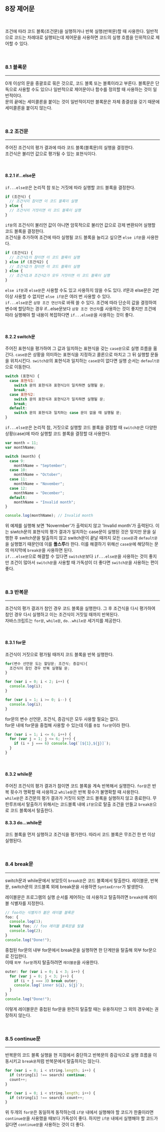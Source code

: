 ## 8장 제어문

<br>

조건에 따라 코드 블록(조건문)을 실행하거나 반복 실행(반복문)할 때 사용한다. 일반적으로 코드는 차례대로 실행되는데 제어문을 사용하면 코드의 실행 흐름을 인위적으로 제어할 수 있다.

<br>

### 8.1 블록문

---

0개 이상의 문을 중괄호로 묶은 것으로, 코드 블록 또는 블록이라고 부른다. 블록문은 단독으로 사용할 수도 있으나 일반적으로 제어문이나 함수를 정의할 때 사용하는 것이 일반적이다.<br>
문의 끝에는 세미콜론을 붙이는 것이 일반적이지만 블록문은 자체 종결성을 갖기 때문에 세미콜론을 붙이지 않는다.

<br>

### 8.2 조건문

---

주어진 조건식의 평가 결과에 따라 코드 블록(블록문)의 실행을 결정한다.<br>
조건식은 불리언 값으로 평가될 수 있는 표현식이다.

<br>

#### 8.2.1 if...else문

`if...else문`은 논리적 참 또는 거짓에 따라 실행할 코드 블록을 결정한다.

```js
if (조건식) {
  // 조건식이 참이면 이 코드 블록이 실행
} else {
  // 조건식이 거짓이면 이 코드 블록이 실행
}
```

`if문`의 조건식이 불리언 값이 아니면 암묵적으로 불리언 값으로 강제 변환되어 실행할 코드 블록을 결정한다.<br>
조건식을 추가하여 조건에 따라 실행될 코드 블록을 늘리고 싶으면 `else if문`을 사용한다.

```js
if (조건식1) {
  // 조건식1이 참이면 이 코드 블록이 실행
} else if (조건식2) {
  // 조건식2가 참이면 이 코드 블록이 실행
} else {
  // 조건식1과 조건식2가 모두 거짓이면 이 코드 블록이 실행
}
```

`else if문`과 `else문`은 사용할 수도 있고 사용하지 않을 수도 있다. if문과 else문은 2번 이상 사용할 수 없지만 `else if문`은 여러 번 사용할 수 있다.<br>
`if...else문`은 `삼항 조건 연산자`로 바꿔 쓸 수 있다. 조건에 따라 단순히 값을 결정하여 변수에 할당하는 경우 if...else문보다 `삼항 조건 연산자`를 사용하는 것이 좋지만 조건에 따라 실행해야 할 내용이 복잡하다면 `if...else문`을 사용하는 것이 좋다.

<br>

#### 8.2.2 switch문

주어진 표현식을 평가하여 그 값과 일치하는 표현식을 갖는 `case문`으로 실행 흐름을 옮긴다.
`case문`은 상황을 의미하는 표현식을 지정하고 콜론으로 마치고 그 뒤 실행할 문들을 위치시킨다. `switch문`의 표현식과 일치하는 `case문`이 없다면 실행 순서는 `default문`으로 이동한다.

```js
switch (표현식) {
  case 표현식1:
    switch 문의 표현식과 표현식1이 일치하면 실행될 문;
    break;
  case 표현식2:
    switch 문의 표현식과 표현식2가 일치하면 실행될 문;
    break;
  default:
    switch 문의 표현식과 일치하는 case 문이 없을 때 실행될 문;
}
```

`if...else문`은 논리적 참, 거짓으로 실행할 코드 블록을 결정할 때 `switch문`은 다양한 상황(case)에 따라 실행할 코드 블록을 결정할 대 사용한다.

```js
var month = 11;
var monthName;

switch (month) {
  case 9:
    monthName = "September";
  case 10:
    monthName = "October";
  case 11:
    monthName = "November";
  case 12:
    monthName = "December";
  default:
    monthName = "Invalid month";
}

console.log(monthName); // Invalid month
```

위 예제를 실행해 보면 'Novermber'가 출력되지 않고 'Invalid month'가 출력된다. 이는 siwtch문의 표현식의 평가 결과가 일치하는 case문이 실행된 것은 맞지만 문을 실행한 후 switch문을 탈출하지 않고 switch문이 끝날 때까지 모든 `case문`과 `default문`을 실행했기 때문인데 이를 **폴스루**라 한다. 이를 해결하기 위해선 `case문`에 해당하는 문의 마지막에 `break문`을 사용하면 된다. <br>
`if...else문`으로 해결할 수 있다면 `switch문`보다 `if...else문`을 사용하는 것이 좋지만 조건이 많아서 `switch문`을 사용할 때 가독성이 더 좋다면 `switch문`을 사용하는 편이 좋다.

<br>

### 8.3 반복문

---

조건식의 평가 결과가 참인 경우 코드 블록을 실행한다. 그 후 조건식을 다시 평가하여 참인 경우 다시 실행하고 이는 조건식이 거짓일 때까지 반복된다.<br>
자바스크립트는 `for문`, `while문`, `do..while문` 세가지를 제공한다.

<br>

#### 8.3.1 for문

조건식이 거짓으로 평가될 때까지 코드 블록을 반복 실행한다.

```js
for(변수 선언문 도는 할당문; 조건식; 증감식){
  조건식이 참인 경우 반복 실행될 문;
}
```

```js
for (var i = 0; i < 2; i++) {
  console.log(i);
}
```

```js
for (var i = 1; i >= 0; i--) {
  console.log(i);
}
```

for문의 변수 선언문, 조건식, 증감식은 모두 사용할 필요는 없다.<br>
for문 내에 for문을 중첩해 사용할 수 있는데 이를 `중첩 for문`이라 한다.

```js
for (var i = 1; i <= 6; i++) {
  for (var j = 1; j <= 6; j++) {
    if (i + j === 6) console.log(`[${1},${j}]`);
  }
}
```

<br>

#### 8.3.2 while문

주어진 조건식의 평가 결과가 참이면 코드 블록을 계속 반복해서 실행한다. `for문`은 반복 횟수가 명확할 때 사용하고 `while문`은 반복 횟수가 불명확할 때 사용한다.<br>
`while문`은 조건문의 평가 결과가 거짓이 되면 코드 블록을 실행하지 않고 종료한다.
무한루프에서 탈출하기 위해서는 코드블록 내에 `if문`으로 탈출 조건을 만들고 `break문`으로 코드 블록에서 탈출한다.

<bt>

#### 8.3.3 do...while문

코드 블록을 먼저 실행하고 조건식을 평가한다. 따라서 코드 블록은 무조건 한 번 이상 실행된다.

<br>

### 8.4 break문

---

switch문과 while문에서 보았듯이 `break문`은 코드 블록에서 탈출한다. 레이블문, 반복문, switch문의 코드블록 외에 break문을 사용하면 `SyntaxError`가 발생한다.

레이블문은 프로그램의 실행 순서를 제어하는 데 사용하고 탈출하려면 `break문`에 레이블 식별자를 지정한다.

```js
// foo라는 식별자가 붙은 레이블 블록문
foo: {
  console.log(1);
  break foo; // foo 레이블 블록문을 탈출
  console.log(2);
}
console.log("Done!");
```

중첩된 for문의 내부 for문에서 break문을 실행하면 한 단계만을 탈출해 외부 for문으로 진입한다.  
이때 `외부 for문`까지 탈출하려면 `레이블문`을 사용한다.

```js
outer: for (var i = 0; i < 3; i++) {
  for (var j = 0; j < 3; j++) {
    if (i + j === 3) break outer;
    console.log(`inner ${i}, ${j}`);
  }
}
console.log("Done!");
```

이렇게 레이블문은 중첩된 for문을 완전히 탈출할 때는 유용하지만 그 외의 경우에는 권장하지 않는다.

<br>

### 8.5 continue문

---

반복문의 코드 블록 실행을 현 지점에서 중단하고 반복문의 증감식으로 실행 흐름을 이동시키고 `break문`처럼 반복문에서 탈출하지는 않는다.

```js
for (var i = 0; i < string.length; i++) {
  if (string[i] !== search) continue;
  count++;
}
```

```js
for (var i = 0; i < string.length; i++) {
  if (string[i] !== search) count++;
}
```

위 두개의 `for문`은 동일하게 동작하는데 `if문` 내에서 실행해야 할 코드가 한줄이라면 `continue문`을 사용했을 때보다 가독성이 좋다.
하지만 `if문` 내에서 실행해야 할 코드가 길다면 `continue문`을 사용하는 것이 더 좋다.
